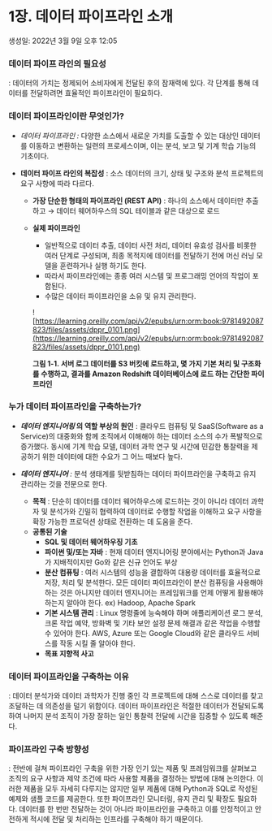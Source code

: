 # 1장. 데이터 파이프라인 소개

생성일: 2022년 3월 9일 오후 12:05

### **데이터 파이프 라인의 필요성**

:  데이터의 가치는 정제되어 소비자에게 전달된 후의 잠재력에 있다. 각 단계를 통해 데이터를 전달하려면 효율적인 파이프라인이 필요하다.

### **데이터 파이프라인이란 무엇인가?**

- *데이터 파이프라인
:* 다양한 소스에서 새로운 가치를 도출할 수 있는 대상인 데이터를 이동하고 변환하는 일련의 프로세스이며, 이는 분석, 보고 및 기계 학습 기능의 기초이다.

- **데이터 파이프 라인의 복잡성**
: 소스 데이터의 크기, 상태 및 구조와 분석 프로젝트의 요구 사항에 따라 다르다.
    - **가장 단순한 형태의 파이프라인 (REST API)** 
    : 하나의 소스에서 데이터만 추출하고 → 데이터 웨어하우스의 SQL 테이블과 같은 대상으로 로드
    - **실제 파이프라인**
        - 일반적으로 데이터 추출, 데이터 사전 처리, 데이터 유효성 검사를 비롯한 여러 단계로 구성되며, 최종 목적지에 데이터를 전달하기 전에 머신 러닝 모델을 훈련하거나 실행 하기도 한다.
        - 따라서 파이프라인에는 종종 여러 시스템 및 프로그래밍 언어의 작업이 포함된다.
        - 수많은 데이터 파이프라인을 소유 및 유지 관리한다.
        
        ![https://learning.oreilly.com/api/v2/epubs/urn:orm:book:9781492087823/files/assets/dppr_0101.png](https://learning.oreilly.com/api/v2/epubs/urn:orm:book:9781492087823/files/assets/dppr_0101.png)
        
        **그림 1-1. 서버 로그 데이터를 S3 버킷에 로드하고, 몇 가지 기본 처리 및 구조화를 수행하고, 결과를 Amazon Redshift 데이터베이스에 로드 하는 간단한 파이프라인**
        

### **누가 데이터 파이프라인을 구축하는가?**

- ***데이터 엔지니어링* 의 역할 부상의 원인**
: 클라우드 컴퓨팅 및 SaaS(Software as a Service)의 대중화와 함께 조직에서 이해해야 하는 데이터 소스의 수가 폭발적으로 증가했다. 동시에 기계 학습 모델, 데이터 과학 연구 및 시간에 민감한 통찰력을 제공하기 위한 데이터에 대한 수요가 그 어느 때보다 높다.

- ***데이터 엔지니어**
:* 분석 생태계를 뒷받침하는 데이터 파이프라인을 구축하고 유지 관리하는 것을 전문으로 한다.
    - **목적**
    : 단순히 데이터를 데이터 웨어하우스에 로드하는 것이 아니라 데이터 과학자 및 분석가와 긴밀히 협력하여 데이터로 수행할 작업을 이해하고 요구 사항을 확장 가능한 프로덕션 상태로 전환하는 데 도움을 준다.
    - **공통된 기술**
        - **SQL 및 데이터 웨어하우징 기초**
        - **파이썬 및/또는 자바**
        : 현재 데이터 엔지니어링 분야에서는 Python과 Java가 지배적이지만 Go와 같은 신규 언어도 부상
        - **분산 컴퓨팅**
        : 여러 시스템의 성능을 결합하여 대용량 데이터를 효율적으로 저장, 처리 및 분석한다. 모든 데이터 파이프라인이 분산 컴퓨팅을 사용해야 하는 것은 아니지만 데이터 엔지니어는 프레임워크를 언제 어떻게 활용해야 하는지 알아야 한다.
        ex) Hadoop, Apache Spark
        - **기본 시스템 관리**
        : Linux 명령줄에 능숙해야 하며 애플리케이션 로그 분석, 크론 작업 예약, 방화벽 및 기타 보안 설정 문제 해결과 같은 작업을 수행할 수 있어야 한다. AWS, Azure 또는 Google Cloud와 같은 클라우드 서비스를 작동 시킬 줄 알아야 한다.
        - **목표 지향적 사고**

### **데이터 파이프라인을 구축하는 이유**

: 데이터 분석가와 데이터 과학자가 진행 중인 각 프로젝트에 대해 스스로 데이터를 찾고 조달하는 데 의존성을 덜기 위함이다. 데이터 파이프라인은 적절한 데이터가 전달되도록 하여 나머지 분석 조직이 가장 잘하는 일인 통찰력 전달에 시간을 집중할 수 있도록 해준다.

### **파이프라인 구축 방향성**

: 전반에 걸쳐 파이프라인 구축을 위한 가장 인기 있는 제품 및 프레임워크를 살펴보고 조직의 요구 사항과 제약 조건에 따라 사용할 제품을 결정하는 방법에 대해 논의한다. 이러한 제품을 모두 자세히 다루지는 않지만 일부 제품에 대해 Python과 SQL로 작성된 예제와 샘플 코드를 제공한다. 또한 파이프라인 모니터링, 유지 관리 및 확장도 필요하다. 데이터를 한 번만 전달하는 것이 아니라 파이프라인을 구축하고 이를 안정적이고 안전하게 적시에 전달 및 처리하는 인프라를 구축해야 하기 때문이다.